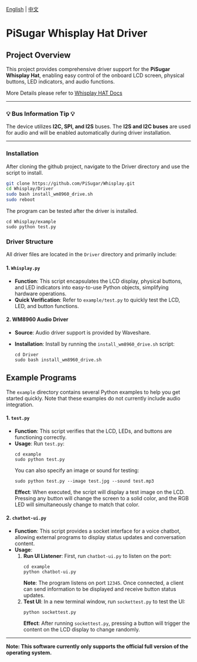 [English](README.md) | [中文](README_CN.md)

# PiSugar Whisplay Hat Driver

## Project Overview

This project provides comprehensive driver support for the **PiSugar Whisplay Hat**, enabling easy control of the onboard LCD screen, physical buttons, LED indicators, and audio functions.

More Details please refer to [Whisplay HAT Docs](https://docs.pisugar.com/docs/product-wiki/whisplay/intro)

---

### **💡 Bus Information Tip 💡**

The device utilizes **I2C, SPI, and I2S** buses. The **I2S and I2C buses** are used for audio and will be enabled automatically during driver installation. 

---

### Installation

After cloning the github project, navigate to the Driver directory and use the script to install.

```bash
git clone https://github.com/PiSugar/Whisplay.git
cd Whisplay/Driver
sudo bash install_wm8960_drive.sh
sudo reboot
```
The program can be tested after the driver is installed.

```shell
cd Whisplay/example
sudo python test.py
```

### Driver Structure

All driver files are located in the `Driver` directory and primarily include:

#### 1. `Whisplay.py`

  * **Function**: This script encapsulates the LCD display, physical buttons, and LED indicators into easy-to-use Python objects, simplifying hardware operations.
  * **Quick Verification**: Refer to `example/test.py` to quickly test the LCD, LED, and button functions.

#### 2. WM8960 Audio Driver

  * **Source**: Audio driver support is provided by Waveshare.

  * **Installation**: Install by running the `install_wm8960_drive.sh` script:

    ```shell
    cd Driver
    sudo bash install_wm8960_drive.sh
    ```


## Example Programs

The `example` directory contains several Python examples to help you get started quickly. Note that these examples do not currently include audio integration.

#### 1. `test.py`

  * **Function**: This script verifies that the LCD, LEDs, and buttons are functioning correctly.
  * **Usage**:
    Run `test.py`:
    ```shell
    cd example
    sudo python test.py
    ```
    You can also specify an image or sound for testing:
    ```shell
    sudo python test.py --image test.jpg --sound test.mp3
    ```
    **Effect**: When executed, the script will display a test image on the LCD. Pressing any button will change the screen to a solid color, and the RGB LED will simultaneously change to match that color.

#### 2. `chatbot-ui.py`

  * **Function**: This script provides a socket interface for a voice chatbot, allowing external programs to display status updates and conversation content.
  * **Usage**:
    1.  **Run UI Listener**: First, run `chatbot-ui.py` to listen on the port:
        ```shell
        cd example
        python chatbot-ui.py
        ```
        **Note**: The program listens on port `12345`. Once connected, a client can send information to be displayed and receive button status updates.
    2.  **Test UI**: In a new terminal window, run `sockettest.py` to test the UI:
        ```shell
        python sockettest.py
        ```
        **Effect**: After running `sockettest.py`, pressing a button will trigger the content on the LCD display to change randomly.

-----

**Note: This software currently only supports the official full version of the operating system.**
